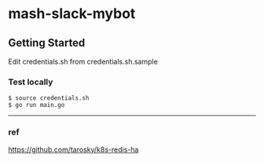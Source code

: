 # mash-slack-mybot

## Getting Started

Edit credentials.sh from credentials.sh.sample
### Test locally

```
$ source credentials.sh
$ go run main.go
```
---

### ref

https://github.com/tarosky/k8s-redis-ha


